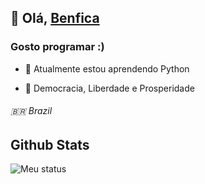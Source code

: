 ## 👋 Olá, [Benfica](https://github.com/ImGenius7)
### Gosto programar :) 
  

- 🌱 Atualmente estou aprendendo Python

- 🎩 Democracia, Liberdade e Prosperidade
 
 ###### 🇧🇷 Brazil

## Github Stats  
![Meu status](https://github-readme-stats.vercel.app/api?username=ImGenius7&show_icons=true&theme=midnight-purple) 

